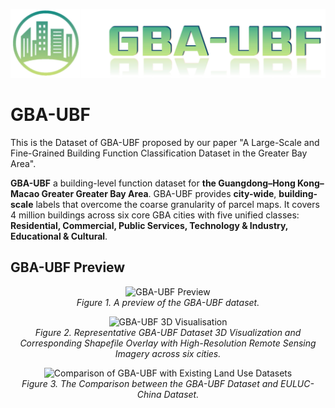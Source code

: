 ![Logo](logo/GBA-UBF.png)

# GBA-UBF
This is the Dataset of GBA-UBF proposed by our paper "A Large-Scale and Fine-Grained Building Function Classification Dataset in the Greater Bay Area".

**GBA-UBF** a building-level function dataset for **the Guangdong–Hong Kong–Macao Greater Greater Bay Area**. GBA-UBF provides **city-wide**, **building-scale** labels that overcome the coarse granularity of parcel maps. It covers 4 million buildings across six core GBA cities with five unified classes: **Residential, Commercial, Public Services, Technology &amp; Industry, Educational &amp; Cultural**.

## GBA-UBF Preview
<p align="center">
  <img src="picture/overallshow.png" alt="GBA-UBF Preview" width="600"/><br>
  <em>Figure 1. A preview of the GBA-UBF dataset.</em>
</p>

<p align="center">
  <img src="picture/3d.png" alt="GBA-UBF 3D Visualisation" width="600"/><br>
  <em>Figure 2. Representative GBA-UBF Dataset 3D Visualization and Corresponding Shapefile Overlay with High-Resolution Remote Sensing Imagery across six cities.</em>
</p>

<p align="center">
  <img src="picture/com.png" alt="Comparison of GBA-UBF with Existing Land Use Datasets" width="600"/><br>
  <em>Figure 3. The Comparison between the GBA-UBF Dataset and EULUC-China Dataset.</em>
</p>